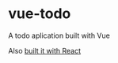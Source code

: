# vue-todo

A todo aplication built with Vue

Also [built it with React](https://github.com/Islan42/ReactToDo)
